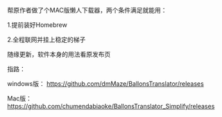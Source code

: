 帮原作者做了个MAC版懒人下载器，两个条件满足就能用：

1.提前装好Homebrew

2.全程联网并挂上稳定的梯子

随缘更新，软件本身的用法看原发布页

指路：

windows版：
https://github.com/dmMaze/BallonsTranslator/releases

Mac版：
https://github.com/chumendabiaoke/BallonsTranslator_Simplify/releases
